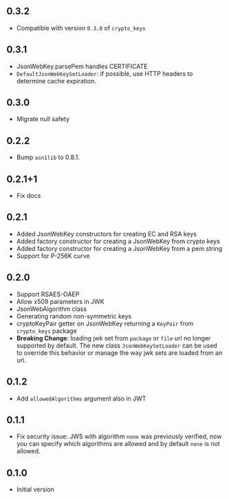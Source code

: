 
## 0.3.2

- Compatible with version `0.3.0` of `crypto_keys`

## 0.3.1

- JsonWebKey.parsePem handles CERTIFICATE
- `DefaultJsonWebKeySetLoader`: if possible, use HTTP headers to determine cache expiration. 

## 0.3.0

- Migrate null safety

## 0.2.2
- Bump `asn1lib` to 0.8.1.

## 0.2.1+1

- Fix docs

## 0.2.1

- Added JsonWebKey constructors for creating EC and RSA keys
- Added factory constructor for creating a JsonWebKey from crypto keys
- Added factory constructor for creating a JsonWebKey from a pem string
- Support for P-256K curve 

## 0.2.0

- Support RSAES-OAEP
- Allow x509 parameters in JWK
- JsonWebAlgorithm class
- Generating random non-symmetric keys
- cryptoKeyPair getter on JsonWebKey returning a `KeyPair` from `crypto_keys` package
- **Breaking Change**: loading jwk set from `package` or `file` url no longer supported by default. The new class 
`JsonWebKeySetLoader` can be used to override this behavior or manage the way jwk sets are loaded from an url. 

## 0.1.2

- Add `allowedAlgorithms` argument also in JWT

## 0.1.1

- Fix security issue: JWS with algorithm `none` was previously verified, 
now you can specify which algorithms are allowed and by default `none` is 
not allowed.  

## 0.1.0

- Initial version
